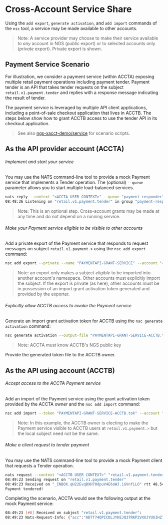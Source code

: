 # Cross-Account Service Share 

Using the `add export`, `generate activation`, and `add import` commands of the `nsc` tool, a service may be made available to other accounts.

> Note: A service provider may choose to make their service available to _any_ account in NGS (_public_ export) or to
> selected accounts only (_private_ export). Private export is shown.

## Payment Service Scenario

For illustration, we consider a payment service (within ACCTA) exposing multiple retail
payment operations including payment tender. Payment tender is an API that takes tender requests on the subject
`retail.v1.payment.tender` and replies with a response message indicating the result of tender. 

The payment service is leveraged by multiple API client applications, including a point-of-sale checkout application that lives in ACCTB.
The steps below show how to grant ACCTB access to use the tender API in its checkout application.

> See also [ngs-xacct-demo/service](https://github.com/ConnectEverything/ngs-xacct-demo/tree/main/service) for
> scenario scripts.

## As the API provider account (ACCTA)

###### Implement and start your service
You may use the NATS command-line tool to provide a mock Payment service that implements a Tender operation. The (optional)
`--queue` parameter allows you to start multiple load-balanced services.
```bash
nats reply --context "<ACCTA USER CONTEXT>" --queue "payment-responder" "retail.v1.payment.tender" "Payment tendered!"
08:48:36 Listening on "retail.v1.payment.tender" in group "payment-responder"
```
> Note: This is an optional step. Cross-account grants may be made at any time and do not depend on a running service. 

###### Make your Payment service eligible to be visible to other accounts
Add a private export of the Payment service that responds to request messages on subject `retail.v1.payment.>` using the 
`nsc add export` command:

```bash
nsc add export --private --name "PAYMENTAPI-GRANT-SERVICE" --account "<ACCTA NAME>" --subject "retail.v1.payment.>" --service
```

> Note: an export only makes a subject _eligible_ to be imported into another account's namespace. Other accounts must
> explicitly import the subject. If the export is private (as here), other accounts must be in possession of an
> import grant activation token generated and provided by the exporter.

###### Explicitly allow ACCTB access to invoke the Payment service

Generate an import grant activation token for ACCTB using the `nsc generate activation` command:
```bash
nsc generate activation --output-file "PAYMENTAPI-GRANT-SERVICE-ACCTB.tok" --account "<ACCTA NAME>" --subject "retail.v1.payment.>" --target-account "<ACCTB PUBLICKEY>"
```
> Note: ACCTA must know ACCTB's NGS public key

Provide the generated token file to the ACCTB owner. 

## As the API using account (ACCTB)

###### Accept access to the ACCTA Payment service
Add an import of the Payment service using the grant activation token provided by the ACCTA owner and the `nsc add import` command:
```bash
nsc add import --token "PAYMENTAPI-GRANT-SERVICE-ACCTB.tok" --account "<ACCTB NAME>" --name "PAYMENTAPI-GRANT-SERVICE" --local-subject "retail.v1.payment.>"
```
> Note: In this example, the ACCTB owner is electing to make the Payment service visible to ACCTB users at `retail.v1.payment.>` but the local subject need not be the same.

###### Make a client request to tender payment
You may use the NATS command-line tool to provide a mock Payment client that requests a Tender operation.
```bash
nats request --context "<ACCTB USER CONTEXT>" "retail.v1.payment.tender" "Tender my payment please!"
08:49:23 Sending request on "retail.v1.payment.tender"
08:49:23 Received on "_INBOX.qH22EvqBXH70dpuV4E6oWJ.iGVnfLLO" rtt 48.544434ms
Payment tendered!
```

Completing the scenario, ACCTA would see the following output at the mock Payment service:
```bash
08:49:23 [#0] Received on subject "retail.v1.payment.tender":
08:49:23 Nats-Request-Info: {"acc":"AD7T74QPICDLJYKEJQ37RKP2VXUJYUUIHZ7XMGMWFEOZNKVO3VBF46F7","rtt":88255126}
```